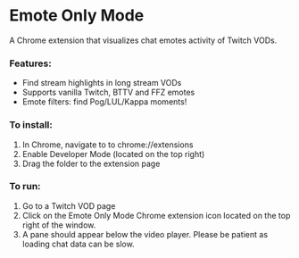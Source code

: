 # Emote Only Mode
A Chrome extension that visualizes chat emotes activity of Twitch VODs.

### Features:
* Find stream highlights in long stream VODs
* Supports vanilla Twitch, BTTV and FFZ emotes
* Emote filters: find Pog/LUL/Kappa moments!

### To install:
1. In Chrome, navigate to to chrome://extensions
2. Enable Developer Mode (located on the top right)
3. Drag the folder to the extension page

### To run:
1. Go to a Twitch VOD page
2. Click on the Emote Only Mode Chrome extension icon located on the top right of the window.
3. A pane should appear below the video player. Please be patient as loading chat data can be slow.